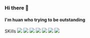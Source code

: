 ### Hi there 👋


####  I'm huan who trying to be outstanding



SKills
<img src="https://img.shields.io/badge/JAVA-inactive?style=flat&logo=Java&logoColor=007396"/>
<img src="https://img.shields.io/badge/JavaScript-yellow?style=flat&logo=JavaScript&logoColor=F7DF1E"/>
<img src="https://img.shields.io/badge/Oracle-red?style=flat&logo=Oracle&logoColor=F80000"/>
<img src="https://img.shields.io/badge/HTML5-white?style=flat&logo=HTML5&logoColor=E34F26"/>
<img src="https://img.shields.io/badge/CSS-white?style=flat&logo=CSS3&logoColor=1572B6"/>
<img src="https://img.shields.io/badge/JQUERY-blue?style=flat&logo=jQuery&logoColor=0769AD"/>
<img src="https://img.shields.io/badge/SPRING-green?style=flat&logo=Spring&logoColor=6DB33F"/>



